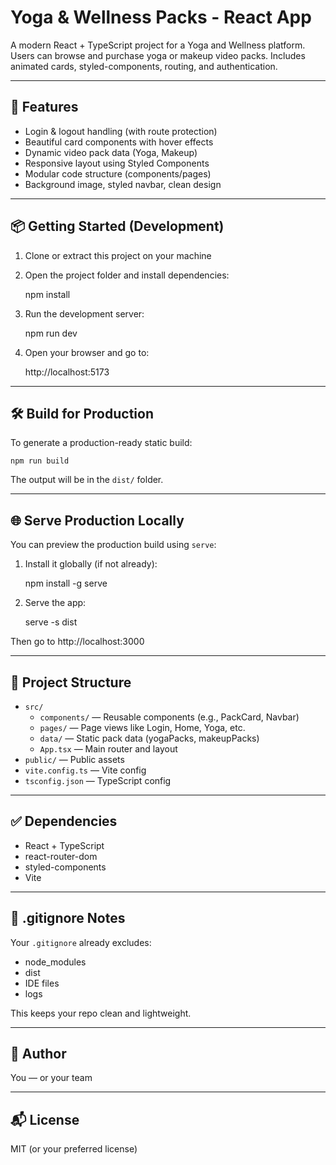# Yoga & Wellness Packs - React App

A modern React + TypeScript project for a Yoga and Wellness platform. Users can browse and purchase yoga or makeup video packs. Includes animated cards, styled-components, routing, and authentication.

---

## 🚀 Features

- Login & logout handling (with route protection)
- Beautiful card components with hover effects
- Dynamic video pack data (Yoga, Makeup)
- Responsive layout using Styled Components
- Modular code structure (components/pages)
- Background image, styled navbar, clean design

---

## 📦 Getting Started (Development)

1. Clone or extract this project on your machine

2. Open the project folder and install dependencies:

    npm install

3. Run the development server:

    npm run dev

4. Open your browser and go to:

    http://localhost:5173

---

## 🛠 Build for Production

To generate a production-ready static build:

    npm run build

The output will be in the `dist/` folder.

---

## 🌐 Serve Production Locally

You can preview the production build using `serve`:

1. Install it globally (if not already):

    npm install -g serve

2. Serve the app:

    serve -s dist

Then go to http://localhost:3000

---

## 🔧 Project Structure

- `src/`
  - `components/` — Reusable components (e.g., PackCard, Navbar)
  - `pages/` — Page views like Login, Home, Yoga, etc.
  - `data/` — Static pack data (yogaPacks, makeupPacks)
  - `App.tsx` — Main router and layout
- `public/` — Public assets
- `vite.config.ts` — Vite config
- `tsconfig.json` — TypeScript config

---

## ✅ Dependencies

- React + TypeScript
- react-router-dom
- styled-components
- Vite

---

## 📄 .gitignore Notes

Your `.gitignore` already excludes:

- node_modules
- dist
- IDE files
- logs

This keeps your repo clean and lightweight.

---

## 👥 Author

You — or your team

---

## 📬 License

MIT (or your preferred license)

